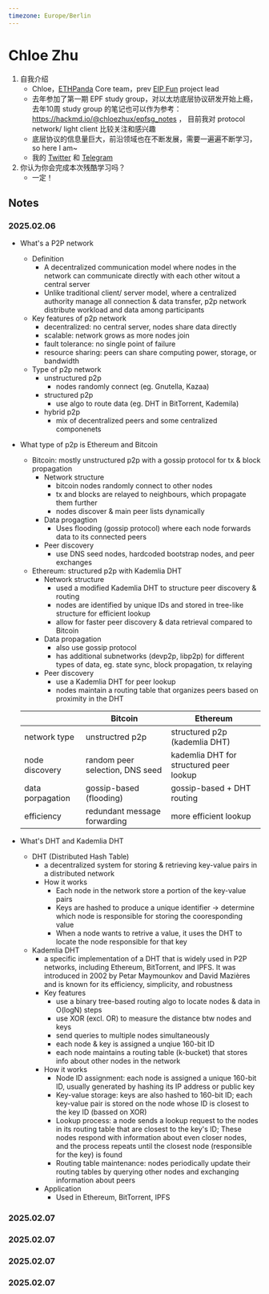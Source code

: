```yaml
---
timezone: Europe/Berlin
---
```


# Chloe Zhu

1. 自我介绍
    - Chloe，[ETHPanda](https://x.com/EthPanda_org) Core team，prev [EIP Fun](https://x.com/EIPfun) project lead
    - 去年参加了第一期 EPF study group，对以太坊底层协议研发开始上瘾，去年10周 study group 的笔记也可以作为参考：https://hackmd.io/@chloezhux/epfsg_notes ， 目前我对 protocol network/ light client 比较关注和感兴趣
    - 底层协议的信息量巨大，前沿领域也在不断发展，需要一遍遍不断学习，so here I am~
    - 我的 [Twitter](https://x.com/Chloe_zhuX) 和 [Telegram](https://t.me/chloe_zhu)
2. 你认为你会完成本次残酷学习吗？
    - 一定！

## Notes

<!-- Content_START -->

### 2025.02.06
- What's a P2P network
    - Definition
        - A decentralized communication model where nodes in the network can communicate directly with each other witout a central server
        - Unlike traditional client/ server model, where a centralized authority manage all connection & data transfer, p2p network distribute workload and data among participants
    - Key features of p2p network
        - decentralized: no central server, nodes share data directly
        - scalable: network grows as more nodes join
        - fault tolerance: no single point of failure
        - resource sharing: peers can share computing power, storage, or bandwidth
    - Type of p2p network
        - unstructured p2p
            - nodes randomly connect (eg. Gnutella, Kazaa)
        - structured p2p
            - use algo to route data (eg. DHT in BitTorrent, Kademila)
        - hybrid p2p
            - mix of decentralized peers and some centralized componenets
- What type of p2p is Ethereum and Bitcoin
    - Bitcoin: mostly unstructured p2p with a gossip protocol for tx & block propagation
        - Network structure
            - bitcoin nodes randomly connect to other nodes
            - tx and blocks are relayed to neighbours, which propagate them further
            - nodes discover & main peer lists dynamically
        - Data progagtion
            - Uses flooding (gossip protocol) where each node forwards data to its connected peers
        - Peer discovery
            - use DNS seed nodes, hardcoded bootstrap nodes, and peer exchanges
    - Ethereum: structured p2p with Kademlia DHT
        - Network structure
            - used a modified Kademlia DHT to structure peer discovery & routing
            - nodes are identified by unique IDs and stored in tree-like structure for efficient lookup
            - allow for faster peer discovery & data retrieval compared to Bitcoin
        - Data propagation
            - also use gossip protocol
            - has additional subnetworks (devp2p, libp2p) for different types of data, eg. state sync, block propagation, tx relaying
        - Peer discovery
            - use a Kademlia DHT for peer lookup
            - nodes maintain a routing table that organizes peers based on proximity in the DHT
      
    |         | Bitcoin | Ethereum |
    | -------- | ------- | ------- |
    | network type  | unstructred p2p    | structured p2p (kademlia DHT)    |
    | node discovery | random peer selection, DNS seed     | kademlia DHT for structured peer lookup   |
    | data porpagation    | gossip-based (flooding)    | gossip-based + DHT routing   |
    | efficiency    | redundant message forwarding    | more efficient lookup   |
- What's DHT and Kademlia DHT
    - DHT (Distributed Hash Table)
        - a decentralized system for storing & retrieving key-value pairs in a distributed network
        - How it works
            - Each node in the network store a portion of the key-value pairs
            - Keys are hashed to produce a unique identifier -> determine which node is responsible for storing the cooresponding value
            - When a node wants to retrive a value, it uses the DHT to locate the node responsible for that key
    - Kademlia DHT
        - a specific implementation of a DHT that is widely used in P2P networks, including Ethereum, BitTorrent, and IPFS. It was introduced in 2002 by Petar Maymounkov and David Mazières and is known for its efficiency, simplicity, and robustness
        - Key features
            - use a binary tree-based routing algo to locate nodes & data in O(logN) steps
            - use XOR (excl. OR) to measure the distance btw nodes and keys
            - send queries to multiple nodes simultaneously
            - each node & key is assigned a unqiue 160-bit ID
            - each node maintains a routing table (k-bucket) that stores info about other nodes in the network
        - How it works
            - Node ID assignment: each node is assigned a unique 160-bit ID, usually generated by hashing its IP address or public key
            - Key-value storage: keys are also hashed to 160-bit ID; each key-value pair is stored on the node whose ID is closest to the key ID (bassed on XOR)
            - Lookup process: a node sends a lookup request to the nodes in its routing table that are closest to the key's ID; These nodes respond with information about even closer nodes, and the process repeats until the closest node (responsible for the key) is found
            - Routing table maintenance: nodes periodically update their routing tables by querying other nodes and exchanging information about peers
        - Application
            - Used in Ethereum, BitTorrent, IPFS


### 2025.02.07


### 2025.02.07


### 2025.02.07


### 2025.02.07


<!-- Content_END -->
